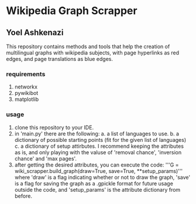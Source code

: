 # Wikipedia Graph Scrapper

## Yoel Ashkenazi

This repository contains methods and tools that help the creation of multilingual graphs with wikipedia subjects, with page hyperlinks as red edges, and page translations as blue edges.

### requirements
1. networkx
2. pywikibot
3. matplotlib

### usage
  1. clone this repository to your IDE.
  2. in 'main.py' there are the following:
    a. a list of languages to use.
    b. a dictionary of possible starting points (fit for the given list of languages)
    c. a dictionary of setup attirbutes. I recommend keeping the attributes as is, and only playing with the valuse of 'removal chance', 'inversion chance' and 'max pages'.
  3. after getting the desired attributes, you can execute the code:
  '''G = wiki_scrapper.build_graph(draw=True, save=True, **setup_params)'''
  where 'draw' is a flag indicating whether or not to draw the graph, 'save' is a flag for saving the graph as a .gpickle format for future usage outside the code, and 'setup_params' is the attribute dictionary from before.

